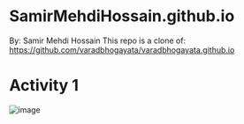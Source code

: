 # SamirMehdiHossain.github.io
By: Samir Mehdi Hossain
This repo is a clone of: https://github.com/varadbhogayata/varadbhogayata.github.io

# Activity 1
![image](https://github.com/SamirMehdiHossain/SamirMehdiHossain.github.io/assets/144952211/5fb00d8e-4a02-49af-b500-a575dd9eecb0)
